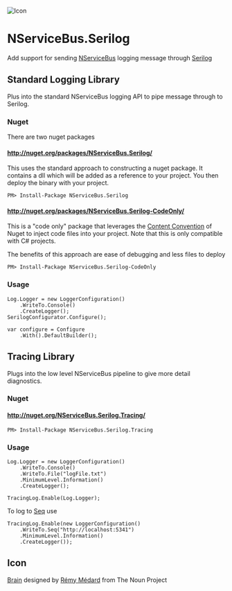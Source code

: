 ![Icon](https://raw.github.com/SimonCropp/NServiceBus.Serilog/master/Icons/package_icon.png)

NServiceBus.Serilog
==================

Add support for sending [NServiceBus](http://particular.net/NServiceBus) logging message through [Serilog](http://serilog.net/)

## Standard Logging Library

Plus into the standard NServiceBus logging API to pipe message through to Serilog.

### Nuget

There are two nuget packages

#### http://nuget.org/packages/NServiceBus.Serilog/

This uses the standard approach to constructing a nuget package. It contains a dll which will be added as a reference to your project. You then deploy the binary with your project.

    PM> Install-Package NServiceBus.Serilog

#### http://nuget.org/packages/NServiceBus.Serilog-CodeOnly/

This is a "code only" package that leverages the [Content Convention](http://docs.nuget.org/docs/creating-packages/creating-and-publishing-a-package#From_a_convention_based_working_directory) of Nuget to inject code files into your project. Note that this is only compatible with C# projects. 

The benefits of this approach are ease of debugging and less files to deploy

    PM> Install-Package NServiceBus.Serilog-CodeOnly

### Usage 

    Log.Logger = new LoggerConfiguration()
        .WriteTo.Console()
        .CreateLogger();
    SerilogConfigurator.Configure();
    
    var configure = Configure
        .With().DefaultBuilder();

## Tracing Library

Plugs into the low level NServiceBus pipeline to give more detail diagnostics.

### Nuget

#### http://nuget.org/NServiceBus.Serilog.Tracing/

    PM> Install-Package NServiceBus.Serilog.Tracing

### Usage 

    Log.Logger = new LoggerConfiguration()
        .WriteTo.Console()
        .WriteTo.File("logFile.txt")
        .MinimumLevel.Information()
        .CreateLogger();

    TracingLog.Enable(Log.Logger);

To log to [Seq](http://getseq.net/ "Seq") use 

    TracingLog.Enable(new LoggerConfiguration()
        .WriteTo.Seq("http://localhost:5341")
		.MinimumLevel.Information()
        .CreateLogger());

## Icon

<a href="http://thenounproject.com/noun/brain/#icon-No10411" target="_blank">Brain</a> designed by <a href="http://thenounproject.com/catalarem" target="_blank">Rémy Médard</a> from The Noun Project
